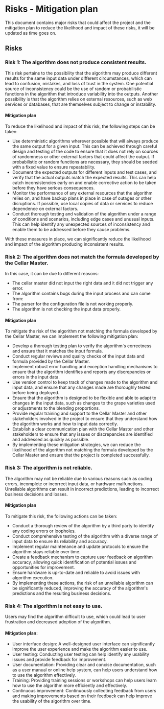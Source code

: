 # Risks - Mitigation plan 

This document contains major risks that could affect the project and the mitigation plan to reduce the likelihood and impact of these risks, it will be updated as time goes on.

## Risks

### Risk 1: The algorithm does not produce consistent results.

This risk pertains to the possibility that the algorithm may produce different results for the same input data under different circumstances, which can lead to confusion, mistakes, and loss of trust in the system. One potential source of inconsistency could be the use of random or probabilistic functions in the algorithm that introduce variability into the outputs. Another possibility is that the algorithm relies on external resources, such as web services or databases, that are themselves subject to change or instability.

#### Mitigation plan 

To reduce the likelihood and impact of this risk, the following steps can be taken:

- Use deterministic algorithms wherever possible that will always produce the same output for a given input. This can be achieved through careful design and testing of the code to ensure that it does not rely on sources of randomness or other external factors that could affect the output. If probabilistic or random functions are necessary, they should be seeded with a fixed value to ensure repeatability.
- Document the expected outputs for different inputs and test cases, and verify that the actual outputs match the expected results. This can help catch inconsistencies early on and enable corrective action to be taken before they have serious consequences.
- Monitor the performance of any external resources that the algorithm relies on, and have backup plans in place in case of outages or other disruptions. If possible, use local copies of data or services to reduce dependence on external factors.
- Conduct thorough testing and validation of the algorithm under a range of conditions and scenarios, including edge cases and unusual inputs. This can help identify any unexpected sources of inconsistency and enable them to be addressed before they cause problems.

With these measures in place, we can significantly reduce the likelihood and impact of the algorithm producing inconsistent results.

### Risk 2: The algorithm does not match the formula developed by the Cellar Master.

In this case, it can be due to different reasons:
- The cellar master did not input the right data and it did not trigger any error.
- The algorithm contains bugs during the input process and can come from:
 - The parser for the configuration file is not working properly. 
 - The algorithm is not checking the input data properly.

#### Mitigation plan

To mitigate the risk of the algorithm not matching the formula developed by the Cellar Master, we can implement the following mitigation plan:

- Develop a thorough testing plan to verify the algorithm's correctness and ensure that it matches the input formula.
- Conduct regular reviews and quality checks of the input data and formula provided by the Cellar Master.
- Implement robust error handling and exception handling mechanisms to ensure that the algorithm identifies and reports any discrepancies or errors in the input data.
- Use version control to keep track of changes made to the algorithm and input data, and ensure that any changes made are thoroughly tested before being deployed.
- Ensure that the algorithm is designed to be flexible and able to adapt to changes in the input data, such as changes to the grape varieties used or adjustments to the blending proportions.
- Provide regular training and support to the Cellar Master and other stakeholders involved in the project to ensure that they understand how the algorithm works and how to input data correctly.
- Establish a clear communication plan with the Cellar Master and other stakeholders to ensure that any issues or discrepancies are identified and addressed as quickly as possible.
- By implementing these mitigation strategies, we can reduce the likelihood of the algorithm not matching the formula developed by the Cellar Master and ensure that the project is completed successfully.

### Risk 3: The algorithm is not reliable.

The algorithm may not be reliable due to various reasons such as coding errors, incomplete or incorrect input data, or hardware malfunctions. Unreliable algorithms can result in incorrect predictions, leading to incorrect business decisions and losses.

#### Mitigation plan

To mitigate this risk, the following actions can be taken:

- Conduct a thorough review of the algorithm by a third party to identify any coding errors or loopholes.
- Conduct comprehensive testing of the algorithm with a diverse range of input data to ensure its reliability and accuracy.
- Implement regular maintenance and update protocols to ensure the algorithm stays reliable over time.
- Create a feedback mechanism to capture user feedback on algorithm accuracy, allowing quick identification of potential issues and opportunities for improvement.
- Ensure hardware is up-to-date and reliable to avoid issues with algorithm execution.
- By implementing these actions, the risk of an unreliable algorithm can be significantly reduced, improving the accuracy of the algorithm's predictions and the resulting business decisions.

### Risk 4: The algorithm is not easy to use.

Users may find the algorithm difficult to use, which could lead to user frustration and decreased adoption of the algorithm.

#### Mitigation plan:

- User interface design: A well-designed user interface can significantly improve the user experience and make the algorithm easier to use.
- User testing: Conducting user testing can help identify any usability issues and provide feedback for improvement.
- User documentation: Providing clear and concise documentation, such as a user manual or online help system, can help users understand how to use the algorithm effectively.
- Training: Providing training sessions or workshops can help users learn how to use the algorithm more efficiently and effectively.
- Continuous improvement: Continuously collecting feedback from users and making improvements based on their feedback can help improve the usability of the algorithm over time.

